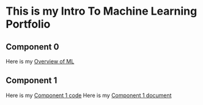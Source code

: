 # This is my Intro To Machine Learning Portfolio

## Component 0
Here is my [Overview of ML](/Component0/Overview_of_ML.pdf)

## Component 1
Here is my [Component 1 code](/Component1/Assignment2.cpp)
Here is my [Component 1 document](/Component1/Component_1.pdf)